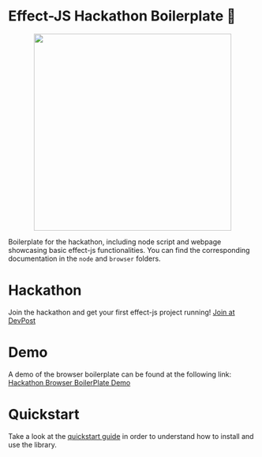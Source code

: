 # Effect-JS Hackathon Boilerplate 🛵

<p align="center"><img src="https://effect.network/img/logo/logo.png" width="400px"></p>


Boilerplate for the hackathon, including node script and webpage showcasing basic effect-js functionalities.
You can find the corresponding documentation in the `node` and `browser` folders.

# Hackathon
Join the hackathon and get your first effect-js project running!
[Join at DevPost](https://effect-network-hackathon.devpost.com/)

# Demo
A demo of the browser boilerplate can be found at the following link:
[Hackathon Browser BoilerPlate Demo](https://effectai.github.io/hackathon-boilerplate/)

# Quickstart
Take a look at the [quickstart guide](https://developer.effect.network/quickstart/) in order to understand how to install and use the library.
